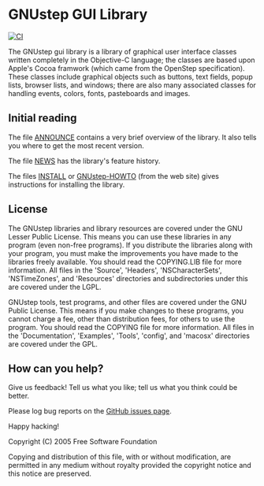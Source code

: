 GNUstep GUI Library
====================

[![CI](https://github.com/gnustep/libs-gui/actions/workflows/main.yml/badge.svg)](https://github.com/gnustep/libs-gui/actions/workflows/main.yml?query=branch%3Amaster)

The GNUstep gui library is a library of graphical user interface classes
written completely in the Objective-C language; the classes are based
upon Apple's Cocoa framwork (which came from the OpenStep
specification).  These classes include graphical objects such as
buttons, text fields, popup lists, browser lists, and windows; there are
also many associated classes for handling events, colors, fonts,
pasteboards and images.

Initial reading
---------------
The file [ANNOUNCE](ANNOUNCE) contains a very brief overview of the library.
It also tells you where to get the most recent version.
     
The file [NEWS](NEWS) has the library's feature history.

The files [INSTALL](INSTALL) or [GNUstep-HOWTO][1] (from the web site)
gives instructions for installing the library.

[1]: http://www.gnustep.org/resources/documentation/User/GNUstep/gnustep-howto.pdf

License
-------

The GNUstep libraries and library resources are covered under the GNU
Lesser Public License.  This means you can use these libraries in any
program (even non-free programs).  If you distribute the libraries along
with your program, you must make the improvements you have made to the
libraries freely available.  You should read the COPYING.LIB file for
more information.  All files in the 'Source', 'Headers',
'NSCharacterSets', 'NSTimeZones', and 'Resources' directories and
subdirectories under this are covered under the LGPL.

GNUstep tools, test programs, and other files are covered under the
GNU Public License.  This means if you make changes to these programs,
you cannot charge a fee, other than distribution fees, for others to use
the program.  You should read the COPYING file for more information.
All files in the 'Documentation', 'Examples', 'Tools', 'config', and
'macosx' directories are covered under the GPL.

How can you help?
-----------------

Give us feedback! Tell us what you like; tell us what you think could be better.

Please log bug reports on the [GitHub issues page][2].

[2]: https://github.com/gnustep/libs-gui/issues

Happy hacking!

Copyright (C) 2005 Free Software Foundation

Copying and distribution of this file, with or without modification,
are permitted in any medium without royalty provided the copyright
notice and this notice are preserved.
